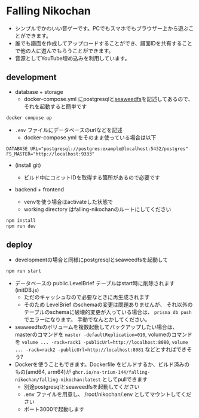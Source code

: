 # Falling Nikochan

* シンプルでかわいい音ゲーです。PCでもスマホでもブラウザー上から遊ぶことができます。
* 誰でも譜面を作成してアップロードすることができ、譜面IDを共有することで他の人に遊んでもらうことができます。
* 音源としてYouTube埋め込みを利用しています。

## development

* database + storage
    * docker-compose.yml にpostgresqlと[seaweedfs](https://github.com/seaweedfs/seaweedfs)を記述してあるので、それを起動すると簡単です
```sh
docker compose up
```

* `.env` ファイルにデータベースのurlなどを記述
    * docker-compose.yml をそのまま使っている場合は以下
```
DATABASE_URL="postgresql://postgres:example@localhost:5432/postgres"
FS_MASTER="http://localhost:9333"
```

* (install git)
    * ビルド中にコミットIDを取得する箇所があるので必要です

* backend + frontend
    * venvを使う場合はactivateした状態で
    * working directory はfalling-nikochanのルートにしてください
```sh
npm install
npm run dev
```

## deploy

* developmentの場合と同様にpostgresqlとseaweedfsを起動して
```sh
npm run start
```

* データベースの public.LevelBrief テーブルはstart時に削除されます (initDB.js)
    * ただのキャッシュなので必要なときに再生成されます
    * そのため LevelBrief のschemaの変更は問題ありませんが、
    それ以外のテーブルのschemaに破壊的変更が入っている場合は、 `prisma db push` でエラーになります。
    手動でなんとかしてください。
* seaweedfsのボリュームを複数起動してバックアップしたい場合は、
masterのコマンドを `master -defaultReplication=010`,
volumeのコマンドを `volume ... -rack=rack1 -publicUrl=http://localhost:8080`,
`volume ... -rack=rack2 -publicUrl=http://localhost:8081`
などとすればできそう?
* Dockerを使うこともできます。Dockerfile をビルドするか、ビルド済みのもの(amd64, arm64)が `ghcr.io/na-trium-144/falling-nikochan/falling-nikochan:latest` としてpullできます
    * 別途postgresqlとseaweedfsを起動してください
    * .env ファイルを用意し、 /root/nikochan/.env としてマウントしてください
    * ポート3000で起動します
